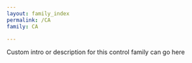 ```yaml
---
layout: family_index
permalink: /CA
family: CA

---
```

Custom intro or description for this control family can go here